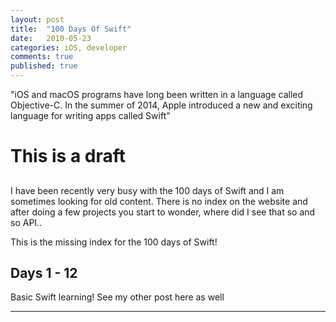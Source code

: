 ```yaml
---
layout: post
title:  "100 Days Of Swift"
date:   2010-05-23
categories: iOS, developer
comments: true
published: true
---
```



<div class="message">
"iOS and macOS programs have long been written in a language called Objective-C. In the summer of 2014, Apple introduced a new and exciting language for writing apps called Swift" 
<br><cite></cite>
</div>

# This is a draft

## 
I have been recently very busy with the 100 days of Swift and I am sometimes looking for old content. There is no index on the website and after doing a few projects you start to wonder, where did I see that so and so API.. 

This is the missing index for the 100 days of Swift!

## Days 1 - 12

Basic Swift learning! 
See my other post here as well


<hr>

